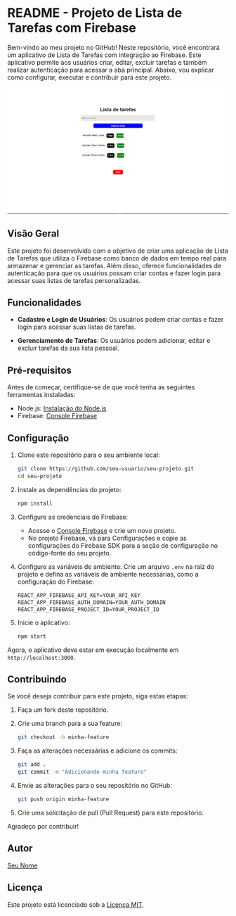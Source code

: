 # README - Projeto de Lista de Tarefas com Firebase


Bem-vindo ao meu projeto no GitHub! Neste repositório, você encontrará um aplicativo de Lista de Tarefas com integração ao Firebase. Este aplicativo permite aos usuários criar, editar, excluir tarefas e também realizar autenticação para acessar a aba principal. Abaixo, vou explicar como configurar, executar e contribuir para este projeto.

<img src="https://github.com/jotta2021/tarefa-list-Firebase/blob/master/Captura%20de%20tela%202023-09-14%20210346.png?raw=true"/> 

## Visão Geral

Este projeto foi desenvolvido com o objetivo de criar uma aplicação de Lista de Tarefas que utiliza o Firebase como banco de dados em tempo real para armazenar e gerenciar as tarefas. Além disso, oferece funcionalidades de autenticação para que os usuários possam criar contas e fazer login para acessar suas listas de tarefas personalizadas.

## Funcionalidades

- **Cadastro e Login de Usuários**: Os usuários podem criar contas e fazer login para acessar suas listas de tarefas.

- **Gerenciamento de Tarefas**: Os usuários podem adicionar, editar e excluir tarefas da sua lista pessoal.

## Pré-requisitos

Antes de começar, certifique-se de que você tenha as seguintes ferramentas instaladas:

- Node.js: [Instalação do Node.js](https://nodejs.org/)
- Firebase: [Console Firebase](https://console.firebase.google.com/)

## Configuração

1. Clone este repositório para o seu ambiente local:

   ```bash
   git clone https://github.com/seu-usuario/seu-projeto.git
   cd seu-projeto
   ```

2. Instale as dependências do projeto:

   ```bash
   npm install
   ```

3. Configure as credenciais do Firebase:
   
   - Acesse o [Console Firebase](https://console.firebase.google.com/) e crie um novo projeto.
   - No projeto Firebase, vá para Configurações e copie as configurações do Firebase SDK para a seção de configuração no código-fonte do seu projeto.

4. Configure as variáveis de ambiente: Crie um arquivo `.env` na raiz do projeto e defina as variáveis de ambiente necessárias, como a configuração do Firebase:

   ```
   REACT_APP_FIREBASE_API_KEY=YOUR_API_KEY
   REACT_APP_FIREBASE_AUTH_DOMAIN=YOUR_AUTH_DOMAIN
   REACT_APP_FIREBASE_PROJECT_ID=YOUR_PROJECT_ID
   ```

5. Inicie o aplicativo:

   ```bash
   npm start
   ```

Agora, o aplicativo deve estar em execução localmente em `http://localhost:3000`.

## Contribuindo

Se você deseja contribuir para este projeto, siga estas etapas:

1. Faça um fork deste repositório.

2. Crie uma branch para a sua feature:

   ```bash
   git checkout -b minha-feature
   ```

3. Faça as alterações necessárias e adicione os commits:

   ```bash
   git add .
   git commit -m "Adicionando minha feature"
   ```

4. Envie as alterações para o seu repositório no GitHub:

   ```bash
   git push origin minha-feature
   ```

5. Crie uma solicitação de pull (Pull Request) para este repositório.

Agradeço por contribuir!

## Autor

[Seu Nome](https://github.com/seu-usuario)

## Licença

Este projeto está licenciado sob a [Licença MIT](LICENSE).

